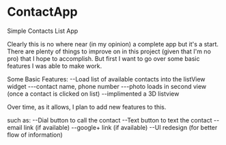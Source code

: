 ContactApp
==========

Simple Contacts List App

Clearly this is no where near (in my opinion) a complete app but it's a start. There are plenty of things 
to improve on in this project (given that I'm no pro) that I hope to accomplish. But first I want to go over
some basic features I was able to make work.

Some Basic Features:
--Load list of available contacts into the listView widget
---contact name, phone number
---photo loads in second view (once a contact is clicked on list)
--implimented a 3D listview


Over time, as it allows, I plan to add new features to this.

such as:
--Dial button to call the contact
--Text button to text the contact
--email link (if available)
--google+ link (if available)
--UI redesign (for better flow of information)
